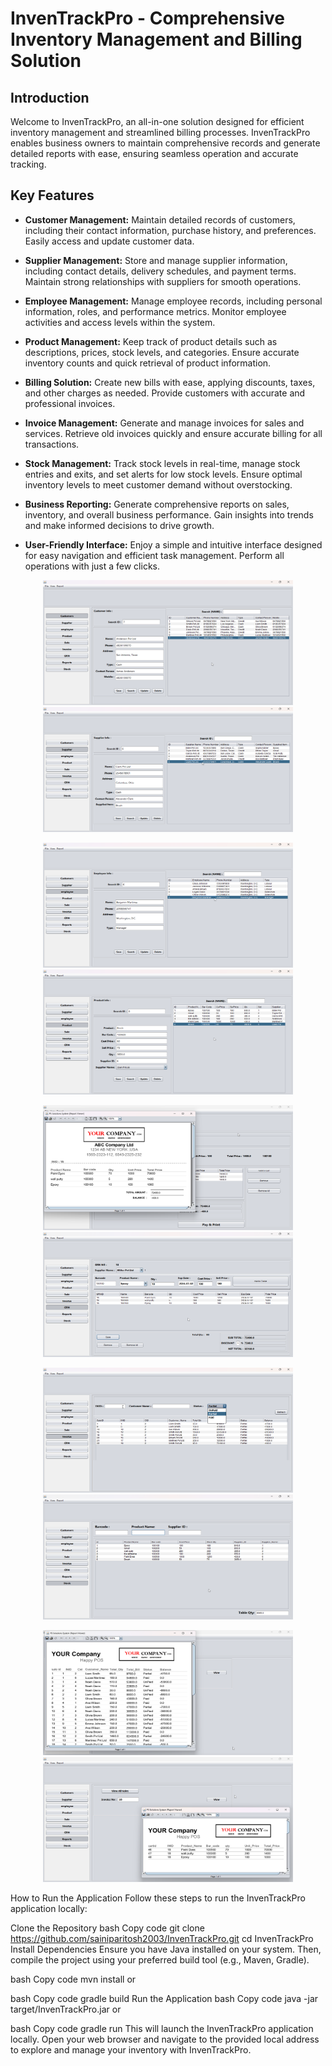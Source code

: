 # InvenTrackPro - Comprehensive Inventory Management and Billing Solution

## Introduction

Welcome to InvenTrackPro, an all-in-one solution designed for efficient inventory management and streamlined billing processes. InvenTrackPro enables business owners to maintain comprehensive records and generate detailed reports with ease, ensuring seamless operation and accurate tracking.

## Key Features

- **Customer Management:** Maintain detailed records of customers, including their contact information, purchase history, and preferences. Easily access and update customer data.

- **Supplier Management:** Store and manage supplier information, including contact details, delivery schedules, and payment terms. Maintain strong relationships with suppliers for smooth operations.
  
- **Employee Management:** Manage employee records, including personal information, roles, and performance metrics. Monitor employee activities and access levels within the system.

- **Product Management:** Keep track of product details such as descriptions, prices, stock levels, and categories. Ensure accurate inventory counts and quick retrieval of product information.

- **Billing Solution:** Create new bills with ease, applying discounts, taxes, and other charges as needed. Provide customers with accurate and professional invoices.

- **Invoice Management:** Generate and manage invoices for sales and services. Retrieve old invoices quickly and ensure accurate billing for all transactions.

- **Stock Management:** Track stock levels in real-time, manage stock entries and exits, and set alerts for low stock levels. Ensure optimal inventory levels to meet customer demand without overstocking.
  
- **Business Reporting:** Generate comprehensive reports on sales, inventory, and overall business performance. Gain insights into trends and make informed decisions to drive growth.

- **User-Friendly Interface:** Enjoy a simple and intuitive interface designed for easy navigation and efficient task management. Perform all operations with just a few clicks.

<p align="center">
    <img src="./graphics/1.Customer.png" alt="Customer Management" width="400" height="200"/> <img src="./graphics/2.Supplier.png" alt="Supplier Management" width="400" height="200"/>
</p>
<p align="center">
    <img src="./graphics/3.Employee.png" alt="Employee Management" width="400" height="200"/> <img src="./graphics/4.Product.png" alt="Product Management" width="400" height="200"/>
</p>
<p align="center">
    <img src="./graphics/5. Sale.png" alt="Sale and Invoice Generator" width="400" height="200"/>  <img src="./graphics/7.GRN.png" alt="GRN Generator" width="400" height="200"/>
</p>
<p align="center">
  <img src="./graphics/6.Invoices.png" alt="Invoice Management" width="400" height="200"/> <img src="./graphics/9.Stock.png" alt="Stock management" width="400" height="200"/>
  
</p>
<p align="center">
  <img src="./graphics/8.1. Report_print.png" alt="Business Report Generator" width="400" height="200"/> <img src="./graphics/8.2. Invoice_print.png" alt="Past Invoice Printing" width="400" height="200"/> 
</p>
How to Run the Application
Follow these steps to run the InvenTrackPro application locally:

Clone the Repository
bash
Copy code
git clone https://github.com/sainiparitosh2003/InvenTrackPro.git
cd InvenTrackPro
Install Dependencies
Ensure you have Java installed on your system. Then, compile the project using your preferred build tool (e.g., Maven, Gradle).

bash
Copy code
mvn install
or

bash
Copy code
gradle build
Run the Application
bash
Copy code
java -jar target/InvenTrackPro.jar
or

bash
Copy code
gradle run
This will launch the InvenTrackPro application locally. Open your web browser and navigate to the provided local address to explore and manage your inventory with InvenTrackPro.
